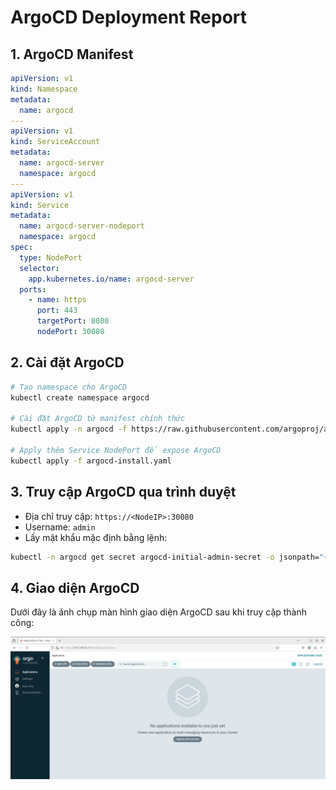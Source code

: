 # ArgoCD Deployment Report

## 1. ArgoCD Manifest

```yaml
apiVersion: v1
kind: Namespace
metadata:
  name: argocd
---
apiVersion: v1
kind: ServiceAccount
metadata:
  name: argocd-server
  namespace: argocd
---
apiVersion: v1
kind: Service
metadata:
  name: argocd-server-nodeport
  namespace: argocd
spec:
  type: NodePort
  selector:
    app.kubernetes.io/name: argocd-server
  ports:
    - name: https
      port: 443
      targetPort: 8080
      nodePort: 30080
```

## 2. Cài đặt ArgoCD

```bash
# Tạo namespace cho ArgoCD
kubectl create namespace argocd

# Cài đặt ArgoCD từ manifest chính thức
kubectl apply -n argocd -f https://raw.githubusercontent.com/argoproj/argo-cd/stable/manifests/install.yaml

# Apply thêm Service NodePort để expose ArgoCD
kubectl apply -f argocd-install.yaml
```

## 3. Truy cập ArgoCD qua trình duyệt

- Địa chỉ truy cập: `https://<NodeIP>:30080`
- Username: `admin`
- Lấy mật khẩu mặc định bằng lệnh:

```bash
kubectl -n argocd get secret argocd-initial-admin-secret -o jsonpath="{.data.password}" | base64 -d
```

## 4. Giao diện ArgoCD

Dưới đây là ảnh chụp màn hình giao diện ArgoCD sau khi truy cập thành công:

<p align="center">
  <img src="argocd-ui.png" alt="argocd-ui.png" width="800"/>
</p>
